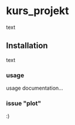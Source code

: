 # kurs_projekt

text

## Installation

text

### usage

usage documentation...

### issue "plot"

:)
